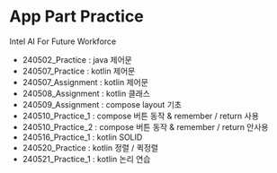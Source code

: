 # App Part Practice
Intel AI For Future Workforce

- 240502_Practice : java 제어문
- 240507_Practice : kotlin 제어문
- 240507_Assignment : kotlin 제어문
- 240508_Assignment : kotlin 클래스
- 240509_Assignment : compose layout 기초
- 240510_Practice_1 : compose 버튼 동작 & remember / return 사용
- 240510_Practice_2 : compose 버튼 동작 & remember / return 안사용
- 240516_Practice_1 : kotlin SOLID
- 240520_Practice : kotlin 정렬 / 퀵정렬
- 240521_Practice_1 : kotlin 논리 연습
